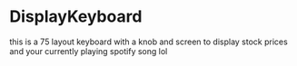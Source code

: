 # DisplayKeyboard
this is a 75 layout keyboard with a knob and screen to display stock prices and your currently playing spotify song lol
